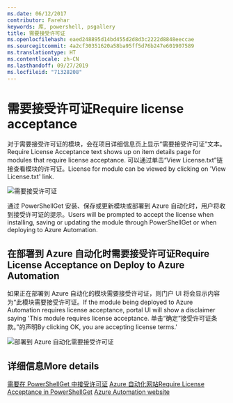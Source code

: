 ```yaml
---
ms.date: 06/12/2017
contributor: Farehar
keywords: 库, powershell, psgallery
title: 需要接受许可证
ms.openlocfilehash: eaed248895d14bd455d2d8d3c2222d8848eeccae
ms.sourcegitcommit: 4a2cf30351620a58ba95ff5d76b247e601907589
ms.translationtype: HT
ms.contentlocale: zh-CN
ms.lasthandoff: 09/27/2019
ms.locfileid: "71328208"
---
```

# <a name="require-license-acceptance"></a><span data-ttu-id="76892-103">需要接受许可证</span><span class="sxs-lookup"><span data-stu-id="76892-103">Require license acceptance</span></span>

<span data-ttu-id="76892-104">对于需要接受许可证的模块，会在项目详细信息页上显示“需要接受许可证”文本。</span><span class="sxs-lookup"><span data-stu-id="76892-104">Require License Acceptance text shows up on item details page for modules that require license acceptance.</span></span> <span data-ttu-id="76892-105">可以通过单击“View License.txt”链接查看模块的许可证。</span><span class="sxs-lookup"><span data-stu-id="76892-105">License for module can be viewed by clicking on 'View License.txt' link.</span></span>

![需要接受许可证](../../Images/RequireLicenseAcceptance.png)

<span data-ttu-id="76892-107">通过 PowerShellGet 安装、保存或更新模块或部署到 Azure 自动化时，用户将收到接受许可证的提示。</span><span class="sxs-lookup"><span data-stu-id="76892-107">Users will be prompted to accept the license when installing, saving or updating the module through PowerShellGet or when deploying to Azure Automation.</span></span>

## <a name="require-license-acceptance-on-deploy-to-azure-automation"></a><span data-ttu-id="76892-108">在部署到 Azure 自动化时需要接受许可证</span><span class="sxs-lookup"><span data-stu-id="76892-108">Require License Acceptance on Deploy to Azure Automation</span></span>

<span data-ttu-id="76892-109">如果正在部署到 Azure 自动化的模块需要接受许可证，则门户 UI 将会显示内容为“此模块需要接受许可证。</span><span class="sxs-lookup"><span data-stu-id="76892-109">If the module being deployed to Azure Automation requires license acceptance, portal UI will show a disclaimer saying 'This module requires license acceptance.</span></span> <span data-ttu-id="76892-110">单击“确定”接受许可证条款。”的声明</span><span class="sxs-lookup"><span data-stu-id="76892-110">By clicking OK, you are accepting license terms.'</span></span>

![部署到 Azure 自动化需要接受许可证](../../Images/DeployToAzureAutomationRequireLicenseAcceptanceDisclaimer.png)

## <a name="more-details"></a><span data-ttu-id="76892-112">详细信息</span><span class="sxs-lookup"><span data-stu-id="76892-112">More details</span></span>

<span data-ttu-id="76892-113">[需要在 PowerShellGet 中接受许可证](../../concepts/module-license-acceptance.md)
[Azure 自动化网站](/azure/automation)</span><span class="sxs-lookup"><span data-stu-id="76892-113">[Require License Acceptance in PowerShellGet](../../concepts/module-license-acceptance.md)
[Azure Automation website](/azure/automation)</span></span>
